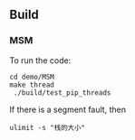 ## Build

### MSM

To run the code:

```shell
cd demo/MSM
make thread
 ./build/test_pip_threads 
```

If there is a segment fault, then

```shell
ulimit -s "栈的大小"
```

